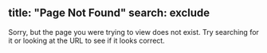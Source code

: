 title: "Page Not Found" 
search: exclude 
---
Sorry, but the page you were trying to view does not exist. Try
searching for it or looking at the URL to see if it looks correct.
